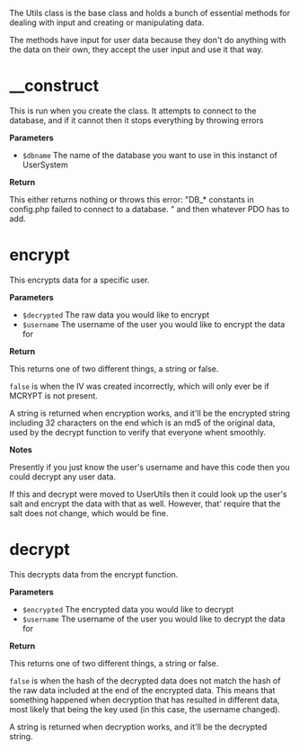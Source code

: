 The Utils class is the base class and holds a bunch of essential methods for
dealing with input and creating or manipulating data.

The methods have input for user data because they don't do anything with the
data on their own, they accept the user input and use it that way.


# __construct
This is run when you create the class. It attempts to connect to the database,
and if it cannot then it stops everything by throwing errors

**Parameters**

- `$dbname` The name of the database you want to use in this instanct of
 UserSystem

**Return**

This either returns nothing or throws this error: "DB_* constants in config.php
failed to connect to a database. " and then whatever PDO has to add.


# encrypt
This encrypts data for a specific user.

**Parameters**

- `$decrypted` The raw data you would like to encrypt
- `$username` The username of the user you would like to encrypt the data for

**Return**

This returns one of two different things, a string or false.

`false` is when the IV was created incorrectly, which will only ever be if
MCRYPT is not present.

A string is returned when encryption works, and it'll be the encrypted string
including 32 characters on the end which is an md5 of the original data, used
by the decrypt function to verify that everyone whent smoothly.

**Notes**

Presently if you just know the user's username and have this code then you
could decrypt any user data.

If this and decrypt were moved to UserUtils then it could look up the user's
salt and encrypt the data with that as well. However, that' require that the
salt does not change, which would be fine.


# decrypt
This decrypts data from the encrypt function.

**Parameters**

- `$encrypted` The encrypted data you would like to decrypt
- `$username` The username of the user you would like to decrypt the data for

**Return**

This returns one of two different things, a string or false.

`false` is when the hash of the decrypted data does not match the hash of the
raw data included at the end of the encrypted data. This means that something
happened when decryption that has resulted in different data, most likely that
being the key used (in this case, the username changed).

A string is returned when decryption works, and it'll be the decrypted string.